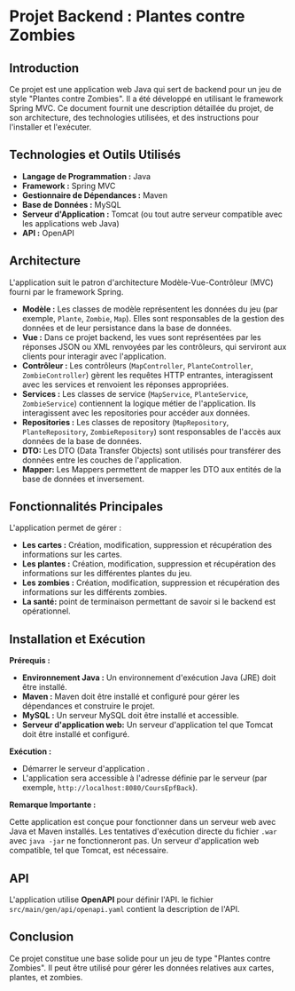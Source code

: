 # Projet Backend : Plantes contre Zombies

## Introduction

Ce projet est une application web Java qui sert de backend pour un jeu de style "Plantes contre Zombies". Il a été développé en utilisant le framework Spring MVC. Ce document fournit une description détaillée du projet, de son architecture, des technologies utilisées, et des instructions pour l'installer et l'exécuter.

## Technologies et Outils Utilisés

*   **Langage de Programmation :** Java
*   **Framework :** Spring MVC
*   **Gestionnaire de Dépendances :** Maven
*   **Base de Données :** MySQL
*   **Serveur d'Application :** Tomcat (ou tout autre serveur compatible avec les applications web Java)
* **API :** OpenAPI

## Architecture

L'application suit le patron d'architecture Modèle-Vue-Contrôleur (MVC) fourni par le framework Spring.

*   **Modèle :** Les classes de modèle représentent les données du jeu (par exemple, `Plante`, `Zombie`, `Map`). Elles sont responsables de la gestion des données et de leur persistance dans la base de données.
*   **Vue :**  Dans ce projet backend, les vues sont représentées par les réponses JSON ou XML renvoyées par les contrôleurs, qui serviront aux clients pour interagir avec l'application.
*   **Contrôleur :** Les contrôleurs (`MapController`, `PlanteController`, `ZombieController`) gèrent les requêtes HTTP entrantes, interagissent avec les services et renvoient les réponses appropriées.
*   **Services :** Les classes de service (`MapService`, `PlanteService`, `ZombieService`) contiennent la logique métier de l'application. Ils interagissent avec les repositories pour accéder aux données.
*   **Repositories :** Les classes de repository (`MapRepository`, `PlanteRepository`, `ZombieRepository`) sont responsables de l'accès aux données de la base de données.
* **DTO:** Les DTO (Data Transfer Objects) sont utilisés pour transférer des données entre les couches de l'application.
* **Mapper:** Les Mappers permettent de mapper les DTO aux entités de la base de données et inversement.

## Fonctionnalités Principales

L'application permet de gérer :

*   **Les cartes :** Création, modification, suppression et récupération des informations sur les cartes.
*   **Les plantes :** Création, modification, suppression et récupération des informations sur les différentes plantes du jeu.
*   **Les zombies :** Création, modification, suppression et récupération des informations sur les différents zombies.
*   **La santé:** point de terminaison permettant de savoir si le backend est opérationnel.

## Installation et Exécution

**Prérequis :**

*   **Environnement Java :** Un environnement d'exécution Java (JRE) doit être installé.
*   **Maven :** Maven doit être installé et configuré pour gérer les dépendances et construire le projet.
*   **MySQL :** Un serveur MySQL doit être installé et accessible.
*   **Serveur d'application web:** Un serveur d'application tel que Tomcat doit être installé et configuré.

**Exécution :**

* Démarrer le serveur d'application .
* L'application sera accessible à l'adresse définie par le serveur (par exemple, `http://localhost:8080/CoursEpfBack`).

**Remarque Importante :**

Cette application est conçue pour fonctionner dans un serveur web avec Java et Maven installés. Les tentatives d'exécution directe du fichier `.war` avec `java -jar` ne fonctionneront pas. Un serveur d'application web compatible, tel que Tomcat, est nécessaire.

## API

L'application utilise **OpenAPI** pour définir l'API. le fichier `src/main/gen/api/openapi.yaml` contient la description de l'API.

## Conclusion

Ce projet constitue une base solide pour un jeu de type "Plantes contre Zombies". Il peut être utilisé pour gérer les données relatives aux cartes, plantes, et zombies.
